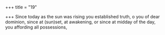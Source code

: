 +++
title = "19"

+++
Since today as the sun was rising you established truth, o you of dear  dominion,
since at (sun)set, at awakening, or since at midday of the day, you
affording all possessions,